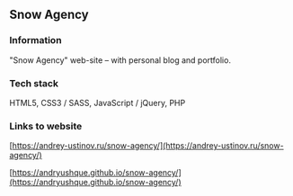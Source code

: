 ## Snow Agency

### Information

"Snow Agency" web-site – with personal blog and portfolio.

### Tech stack

HTML5, CSS3 / SASS, JavaScript / jQuery, PHP

### Links to website

[https://andrey-ustinov.ru/snow-agency/](https://andrey-ustinov.ru/snow-agency/)

[https://andryushque.github.io/snow-agency/](https://andryushque.github.io/snow-agency/)

